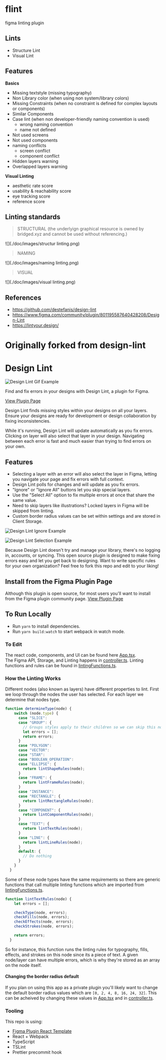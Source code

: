 # flint
figma linting plugin


## Lints
- Structure Lint
- Visual Lint


## Features
**Basics**
- Missing textstyle (missing typography)
- Non Library color (when using non system/library colors)
- Missing Constraints (when no constraint is defined for complex layouts or components)
- Similar Components
- Case lint (when non developer-friendly naming convention is used)
  - wrong naming convention
  - name not defined
- Not used screens
- Not used components
- naming conflicts
  - screen conflict
  - component conflict
- Hidden layers warning
- Overlapped layers warning


**Visual Linting**
- aesthetic rate score
- usability & reachability score
- eye tracking score
- reference score





## Linting standards

> STRUCTURAL (the underlyign graphical resource is owned by bridged.xyz and cannot be used without referencing.)

![](./doc/images/structur linting.png)

> NAMING



![](./doc/images/naming linting.png)

> VISUAL

![](./doc/images/visual linting.png)





## References
- https://github.com/destefanis/design-lint
- https://www.figma.com/community/plugin/801195587640428208/Design-Lint
- https://lintyour.design/







# Originally forked from design-lint





# Design Lint

![Design Lint Gif Example](https://github.com/destefanis/design-lint/blob/master/assets/lint-example.gif)


Find and fix errors in your designs with Design Lint, a plugin for Figma.

[View Plugin Page](https://www.figma.com/c/plugin/801195587640428208)

Design Lint finds missing styles within your designs on all your layers. Ensure your designs are ready for development or design collaboration by fixing inconsistencies.

While it's running, Design Lint will update automatically as you fix errors. Clicking on layer will also select that layer in your design. Navigating between each error is fast and much easier than trying to find errors on your own.

## Features 

* Selecting a layer with an error will also select the layer in Figma, letting you navigate your page and fix errors with full context.
* Design Lint polls for changes and will update as you fix errors.
* "Ignore" or "Ignore All" buttons let you skip special layers.
* Use the "Select All" option to fix multiple errors at once that share the same value.
* Need to skip layers like illustrations? Locked layers in Figma will be skipped from linting.
* Custom border radius values can be set within settings and are stored in Client Storage.

![Design Lint Ignore Example](https://github.com/destefanis/design-lint/blob/master/assets/ignore-example.gif)

![Design Lint Selection Example](https://github.com/destefanis/design-lint/blob/master/assets/new-selection.gif)

Because Design Lint doesn't try and manage your library, there's no logging in, accounts, or syncing. This open source plugin is designed to make fixing errors easy and let you get back to designing. Want to write specific rules for your own organization? Feel free to fork this repo and edit to your liking!

## Install from the Figma Plugin Page

Although this plugin is open source, for most users you'll want to install from the Figma plugin community page.
[View Plugin Page](https://www.figma.com/c/plugin/801195587640428208)

## To Run Locally

* Run `yarn` to install dependencies.
* Run `yarn build:watch` to start webpack in watch mode.

### To Edit

The react code, components, and UI can be found here [App.tsx](./src/app/components/App.tsx).  
The Figma API, Storage, and Linting happens in [controller.ts](./src/plugin/controller.ts).
Linting functions and rules can be found in [lintingFunctions.ts](./src/plugin/lintingFunctions.ts).

### How the Linting Works

Different nodes (also known as layers) have different properties to lint. First we loop through the nodes the user has selected. For each layer we determine that nodes type.

```javascript
function determineType(node) {
    switch (node.type) {
      case "SLICE":
      case "GROUP": {
        // Groups styles apply to their children so we can skip this node type.
        let errors = [];
        return errors;
      }
      case "POLYGON":
      case "VECTOR":
      case "STAR":
      case "BOOLEAN_OPERATION":
      case "ELLIPSE": {
        return lintShapeRules(node);
      }
      case "FRAME": {
        return lintFrameRules(node);
      }
      case "INSTANCE":
      case "RECTANGLE": {
        return lintRectangleRules(node);
      }
      case "COMPONENT": {
        return lintComponentRules(node);
      }
      case "TEXT": {
        return lintTextRules(node);
      }
      case "LINE": {
        return lintLineRules(node);
      }
      default: {
        // Do nothing
      }
    }
  }
```

Some of these node types have the same requirements so there are generic functions that call multiple linting functions which are imported from [lintingFunctions.ts](./src/plugin/lintingFunctions.ts).

```javascript
function lintTextRules(node) {
    let errors = [];

    checkType(node, errors);
    checkFills(node, errors);
    checkEffects(node, errors);
    checkStrokes(node, errors);

    return errors;
  }
```

So for instance, this function runs the linting rules for typography, fills, effects, and strokes on this node since its a piece of text. A given node/layer can have multiple errors, which is why they're stored as an array on the node itself.

#### Changing the border radius default

If you plan on using this app as a private plugin you'll likely want to change the default border radius values which are `[0, 2, 4, 8, 16, 24, 32]`. This can be acheived by changing these values in [App.tsx](/.src/app/components/App.tsx#L23) and in [controller.ts](./src/plugin/controller.ts#L12). 

### Tooling

This repo is using:

* [Figma Plugin React Template](https://github.com/nirsky/figma-plugin-react-template)
* React + Webpack
* TypeScript
* TSLint
* Prettier precommit hook